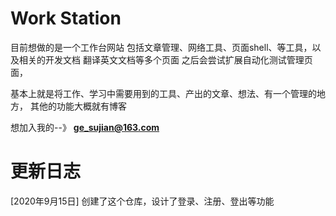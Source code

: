 # Work Station

目前想做的是一个工作台网站
包括文章管理、网络工具、页面shell、等工具，以及相关的开发文档
翻译英文文档等多个页面
之后会尝试扩展自动化测试管理页面，

基本上就是将工作、学习中需要用到的工具、产出的文章、想法、有一个管理的地方，
其他的功能大概就有博客

想加入我的--》 **ge_sujian@163.com**

# 更新日志

[2020年9月15日] 创建了这个仓库，设计了登录、注册、登出等功能
